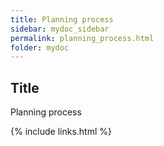```yaml
---
title: Planning process
sidebar: mydoc_sidebar
permalink: planning_process.html
folder: mydoc
---
```


## Title
Planning process


{% include links.html %}
